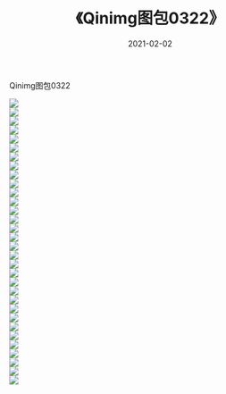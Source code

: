 ﻿---
layout: post
title:  《Qinimg图包0322》
date:   2021-02-02
img: http://imgx.orgx.ga/Qinimg图包/Qinimg图包0322/000.jpg
categories: [美女, 清纯, 唯美]
---

Qinimg图包0322

 ![](http://imgx.orgx.ga/Qinimg图包/Qinimg图包0322/001.jpg) <br>![](http://imgx.orgx.ga/Qinimg图包/Qinimg图包0322/002.jpg) <br>![](http://imgx.orgx.ga/Qinimg图包/Qinimg图包0322/003.jpg) <br>![](http://imgx.orgx.ga/Qinimg图包/Qinimg图包0322/004.jpg) <br>![](http://imgx.orgx.ga/Qinimg图包/Qinimg图包0322/005.jpg) <br>![](http://imgx.orgx.ga/Qinimg图包/Qinimg图包0322/006.jpg) <br>![](http://imgx.orgx.ga/Qinimg图包/Qinimg图包0322/007.jpg) <br>![](http://imgx.orgx.ga/Qinimg图包/Qinimg图包0322/008.jpg) <br>![](http://imgx.orgx.ga/Qinimg图包/Qinimg图包0322/009.jpg) <br>![](http://imgx.orgx.ga/Qinimg图包/Qinimg图包0322/010.jpg) <br>![](http://imgx.orgx.ga/Qinimg图包/Qinimg图包0322/011.jpg) <br>![](http://imgx.orgx.ga/Qinimg图包/Qinimg图包0322/012.jpg) <br>![](http://imgx.orgx.ga/Qinimg图包/Qinimg图包0322/013.jpg) <br>![](http://imgx.orgx.ga/Qinimg图包/Qinimg图包0322/014.jpg) <br>![](http://imgx.orgx.ga/Qinimg图包/Qinimg图包0322/015.jpg) <br>![](http://imgx.orgx.ga/Qinimg图包/Qinimg图包0322/016.jpg) <br>![](http://imgx.orgx.ga/Qinimg图包/Qinimg图包0322/017.jpg) <br>![](http://imgx.orgx.ga/Qinimg图包/Qinimg图包0322/018.jpg) <br>![](http://imgx.orgx.ga/Qinimg图包/Qinimg图包0322/019.jpg) <br>![](http://imgx.orgx.ga/Qinimg图包/Qinimg图包0322/020.jpg) <br>![](http://imgx.orgx.ga/Qinimg图包/Qinimg图包0322/021.jpg) <br>![](http://imgx.orgx.ga/Qinimg图包/Qinimg图包0322/022.jpg) <br>![](http://imgx.orgx.ga/Qinimg图包/Qinimg图包0322/023.jpg) <br>![](http://imgx.orgx.ga/Qinimg图包/Qinimg图包0322/024.jpg) <br>![](http://imgx.orgx.ga/Qinimg图包/Qinimg图包0322/025.jpg) <br>![](http://imgx.orgx.ga/Qinimg图包/Qinimg图包0322/026.jpg) <br>![](http://imgx.orgx.ga/Qinimg图包/Qinimg图包0322/027.jpg) <br>![](http://imgx.orgx.ga/Qinimg图包/Qinimg图包0322/028.jpg) <br>![](http://imgx.orgx.ga/Qinimg图包/Qinimg图包0322/029.jpg) <br>![](http://imgx.orgx.ga/Qinimg图包/Qinimg图包0322/030.jpg) <br>![](http://imgx.orgx.ga/Qinimg图包/Qinimg图包0322/031.jpg) <br>![](http://imgx.orgx.ga/Qinimg图包/Qinimg图包0322/032.jpg) <br>